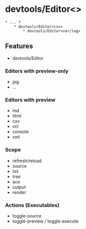 # devtools/Editor<>

	* ... ?
		* devtools/Editor<csv>
			* devtools/Editor<var/log>

## Features

* devtools/Editor<folder>

### Editors with preview-only

* jpg
* ...

### Editors with preview

* md
* html
* csv
* vcl
* console
* xml

### Scope

* refresh/reload
* source
* list
* tree
* ace
* output
* render
 
### Actions (Executables)

* toggle-source
* toggle-preview / toggle-execute
